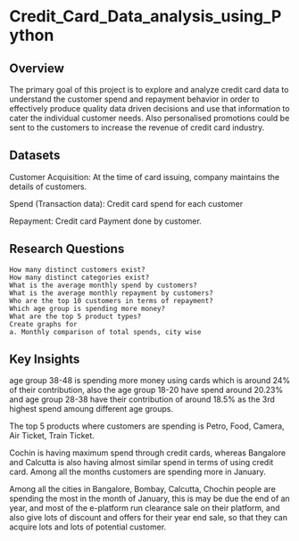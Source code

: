 # Credit_Card_Data_analysis_using_Python
## Overview
The primary goal of this project is to explore and analyze credit card data to understand the customer spend and repayment behavior in order to effectively produce quality data driven decisions and use that information to cater the individual customer needs. Also personalised promotions could be sent to the customers to increase the revenue of credit card industry.

## Datasets 
Customer Acquisition: At the time of card issuing, company maintains the details of customers.

Spend (Transaction data): Credit card spend for each customer

Repayment: Credit card Payment done by customer.

## Research Questions
```
How many distinct customers exist? 
How many distinct categories exist? 
What is the average monthly spend by customers? 
What is the average monthly repayment by customers? 
Who are the top 10 customers in terms of repayment? 
Which age group is spending more money?
What are the top 5 product types?
Create graphs for
a. Monthly comparison of total spends, city wise
```
## Key Insights
age group 38-48 is spending more money using cards which is around 24% of their contribution, also the age group 18-20 have spend around 20.23% and age group 28-38 have their contribution of around 18.5% as the 3rd highest spend amoung different age groups.

The top 5 products where customers are spending is Petro, Food, Camera, Air Ticket, Train Ticket.

Cochin is having maximum spend through credit cards, whereas Bangalore and Calcutta is also having almost similar spend in terms of using credit card.
Among all the months customers are spending more in January.

Among all the cities in Bangalore, Bombay, Calcutta, Chochin people are spending the most in the month of January, this is may be due the end of an year, and most of the e-platform run clearance sale on their platform, and also give lots of discount and offers for their year end sale, so that they can acquire lots and lots of potential customer.

